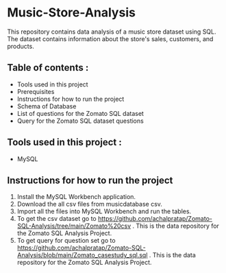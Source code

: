 
# Music-Store-Analysis


This repository contains data analysis of a music store dataset using SQL. The dataset contains information about the store's sales, customers, and products.

## Table of contents :
- Tools used in this project
- Prerequisites
- Instructions for how to run the project
- Schema of Database 
- List of questions for the Zomato SQL dataset
- Query for the Zomato SQL dataset questions

## Tools used in this project :
- MySQL

##  Instructions for how to run the project

1. Install the MySQL Workbench application.
2. Download the all csv files from musicdatabase csv.
3. Import all the files into MySQL Workbench and run the tables. 
4. To get the csv dataset go to https://github.com/achalpratap/Zomato-SQL-Analysis/tree/main/Zomato%20csv . This is the data repository for the Zomato SQL Analysis Project.
5. To get query for question set go to https://github.com/achalpratap/Zomato-SQL-Analysis/blob/main/Zomato_casestudy_sql.sql . This is the data repository for the Zomato SQL Analysis Project.
